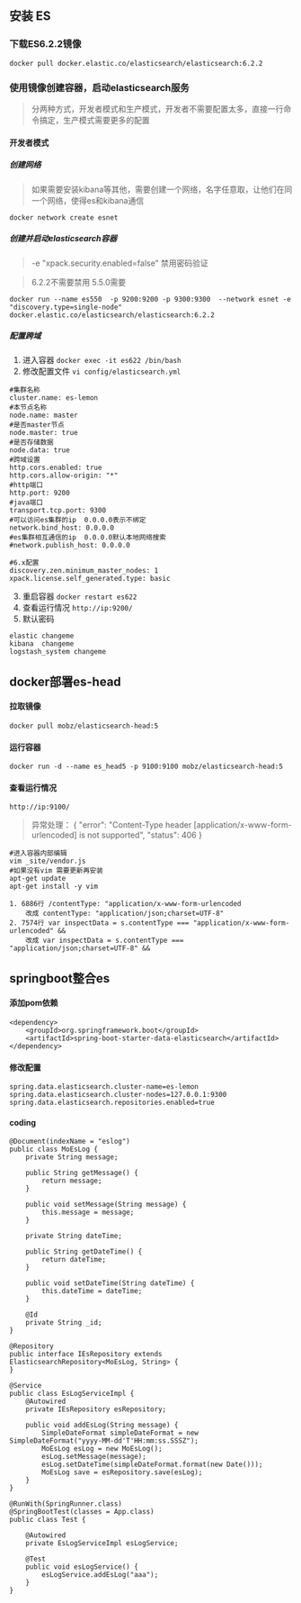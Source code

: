 ## 安装 ES ##
### 下载ES6.2.2镜像
`docker pull docker.elastic.co/elasticsearch/elasticsearch:6.2.2`
### 使用镜像创建容器，启动elasticsearch服务
> 分两种方式，开发者模式和生产模式，开发者不需要配置太多，直接一行命令搞定，生产模式需要更多的配置

#### 开发者模式
##### 创建网络
> 如果需要安装kibana等其他，需要创建一个网络，名字任意取，让他们在同一个网络，使得es和kibana通信

```
docker network create esnet
```
##### 创建并启动elasticsearch容器
> -e "xpack.security.enabled=false" 禁用密码验证

> 6.2.2不需要禁用 5.5.0需要

```
docker run --name es550  -p 9200:9200 -p 9300:9300  --network esnet -e "discovery.type=single-node" docker.elastic.co/elasticsearch/elasticsearch:6.2.2
```
##### 配置跨域
1. 进入容器 `docker exec -it es622 /bin/bash`
2. 修改配置文件 `vi config/elasticsearch.yml`
```
#集群名称
cluster.name: es-lemon
#本节点名称
node.name: master
#是否master节点
node.master: true
#是否存储数据
node.data: true
#跨域设置
http.cors.enabled: true
http.cors.allow-origin: "*"
#http端口
http.port: 9200
#java端口
transport.tcp.port: 9300
#可以访问es集群的ip  0.0.0.0表示不绑定
network.bind_host: 0.0.0.0
#es集群相互通信的ip  0.0.0.0默认本地网络搜索
#network.publish_host: 0.0.0.0

#6.x配置
discovery.zen.minimum_master_nodes: 1
xpack.license.self_generated.type: basic
```
3. 重启容器
`docker restart es622`
4. 查看运行情况 `http://ip:9200/`
5. 默认密码
```
elastic	changeme	
kibana	changeme	
logstash_system	changeme
```

## docker部署es-head
#### 拉取镜像
```
docker pull mobz/elasticsearch-head:5
```
#### 运行容器
```
docker run -d --name es_head5 -p 9100:9100 mobz/elasticsearch-head:5
```
#### 查看运行情况
`http://ip:9100/`

> 异常处理： {
"error": "Content-Type header [application/x-www-form-urlencoded] is not supported",
"status": 406
}
```
#进入容器内部编辑
vim _site/vendor.js
#如果没有vim 需要更新再安装
apt-get update
apt-get install -y vim

1. 6886行 /contentType: "application/x-www-form-urlencoded 
    改成 contentType: "application/json;charset=UTF-8" 
2. 7574行 var inspectData = s.contentType === "application/x-www-form-urlencoded" && 
    改成 var inspectData = s.contentType === "application/json;charset=UTF-8" &&
```

## springboot整合es
#### 添加pom依赖
```
<dependency>
    <groupId>org.springframework.boot</groupId>
    <artifactId>spring-boot-starter-data-elasticsearch</artifactId>
</dependency>
```
#### 修改配置
```
spring.data.elasticsearch.cluster-name=es-lemon
spring.data.elasticsearch.cluster-nodes=127.0.0.1:9300
spring.data.elasticsearch.repositories.enabled=true
```
#### coding
```
@Document(indexName = "eslog")
public class MoEsLog {
    private String message;
 
    public String getMessage() {
        return message;
    }
 
    public void setMessage(String message) {
        this.message = message;
    }
 
    private String dateTime;
 
    public String getDateTime() {
        return dateTime;
    }
 
    public void setDateTime(String dateTime) {
        this.dateTime = dateTime;
    }
 
    @Id
    private String _id;
}
```
```
@Repository
public interface IEsRepository extends ElasticsearchRepository<MoEsLog, String> {
}
```
```
@Service
public class EsLogServiceImpl {
    @Autowired
    private IEsRepository esRepository;
 
    public void addEsLog(String message) {
        SimpleDateFormat simpleDateFormat = new SimpleDateFormat("yyyy-MM-dd'T'HH:mm:ss.SSSZ");
        MoEsLog esLog = new MoEsLog();
        esLog.setMessage(message);
        esLog.setDateTime(simpleDateFormat.format(new Date()));
        MoEsLog save = esRepository.save(esLog);
    }
}
```
```
@RunWith(SpringRunner.class)
@SpringBootTest(classes = App.class)
public class Test {
 
    @Autowired
    private EsLogServiceImpl esLogService;
 
    @Test
    public void esLogService() {
        esLogService.addEsLog("aaa");
    }
}
```